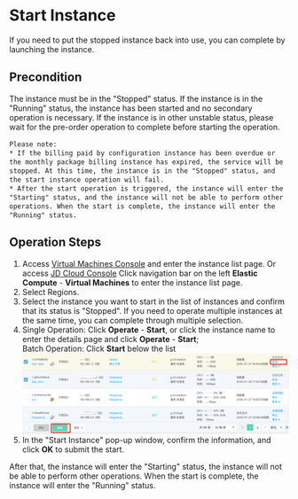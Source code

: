 # Start Instance

If you need to put the stopped instance back into use, you can complete by launching the instance.

## Precondition

The instance must be in the "Stopped" status. If the instance is in the "Running" status, the instance has been started and no secondary operation is necessary. If the instance is in other unstable status, please wait for the pre-order operation to complete before starting the operation.
	
	Please note:
	* If the billing paid by configuration instance has been overdue or the monthly package billing instance has expired, the service will be stopped. At this time, the instance is in the "Stopped" status, and the start instance operation will fail.
	* After the start operation is triggered, the instance will enter the "Starting" status, and the instance will not be able to perform other operations. When the start is complete, the instance will enter the "Running" status.


## Operation Steps

1. Access [Virtual Machines Console](https://cns-console.jdcloud.com/host/compute/list) and enter the instance list page. Or access [JD Cloud Console](https://console.jdcloud.com) Click navigation bar on the left **Elastic Compute** - **Virtual Machines** to enter the instance list page.
2. Select Regions.
3. Select the instance you want to start in the list of instances and confirm that its status is "Stopped". If you need to operate multiple instances at the same time, you can complete through multiple selection.
4. Single Operation: Click **Operate** - **Start**, or click the instance name to enter the details page and click **Operate** - **Start**;
<br>Batch Operation: Click **Start** below the list
![](../../../../../image/vm/startinstance.png)
5. In the "Start Instance" pop-up window, confirm the information, and click **OK** to submit the start.

After that, the instance will enter the "Starting" status, the instance will not be able to perform other operations. When the start is complete, the instance will enter the "Running" status.
